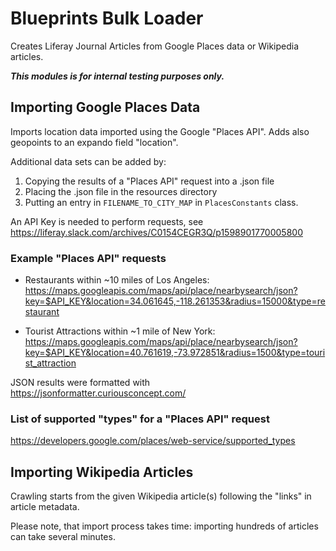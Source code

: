 # Blueprints Bulk Loader

Creates Liferay Journal Articles from Google Places data or Wikipedia articles.

**_This modules is for internal testing purposes only._**

## Importing Google Places Data

Imports location data imported using the Google "Places API". Adds also geopoints to an expando field "location".

Additional data sets can be added by:

1. Copying the results of a "Places API" request into a .json file
2. Placing the .json file in the resources directory
3. Putting an entry in ``FILENAME_TO_CITY_MAP`` in ``PlacesConstants`` class.

An API Key is needed to perform requests, see https://liferay.slack.com/archives/C0154CEGR3Q/p1598901770005800

### Example "Places API" requests

* Restaurants within ~10 miles of Los Angeles:
https://maps.googleapis.com/maps/api/place/nearbysearch/json?key=$API_KEY&location=34.061645,-118.261353&radius=15000&type=restaurant

* Tourist Attractions within ~1 mile of New York:
https://maps.googleapis.com/maps/api/place/nearbysearch/json?key=$API_KEY&location=40.761619,-73.972851&radius=1500&type=tourist_attraction

JSON results were formatted with https://jsonformatter.curiousconcept.com/

### List of supported "types" for a "Places API" request
https://developers.google.com/places/web-service/supported_types

## Importing Wikipedia Articles

Crawling starts from the given Wikipedia article(s) following the "links" in article metadata.

Please note, that import process takes time: importing hundreds of articles can take several minutes.